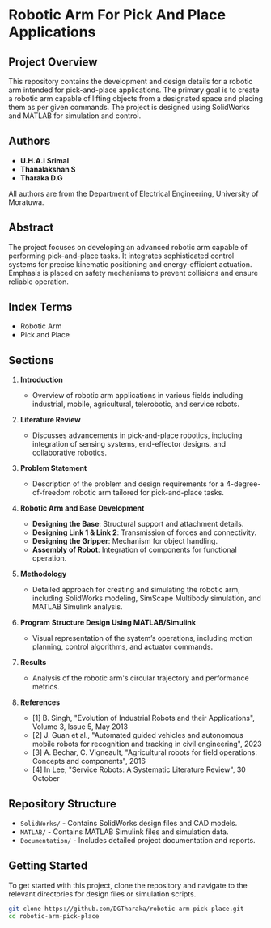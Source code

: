 # Robotic Arm For Pick And Place Applications

## Project Overview

This repository contains the development and design details for a robotic arm intended for pick-and-place applications. The primary goal is to create a robotic arm capable of lifting objects from a designated space and placing them as per given commands. The project is designed using SolidWorks and MATLAB for simulation and control.

## Authors

- **U.H.A.I Srimal** 
- **Thanalakshan S** 
- **Tharaka D.G**
 
All authors are from the Department of Electrical Engineering, University of Moratuwa.

## Abstract

The project focuses on developing an advanced robotic arm capable of performing pick-and-place tasks. It integrates sophisticated control systems for precise kinematic positioning and energy-efficient actuation. Emphasis is placed on safety mechanisms to prevent collisions and ensure reliable operation.

## Index Terms

- Robotic Arm
- Pick and Place

## Sections

1. **Introduction**
   - Overview of robotic arm applications in various fields including industrial, mobile, agricultural, telerobotic, and service robots.
   
2. **Literature Review**
   - Discusses advancements in pick-and-place robotics, including integration of sensing systems, end-effector designs, and collaborative robotics.
   
3. **Problem Statement**
   - Description of the problem and design requirements for a 4-degree-of-freedom robotic arm tailored for pick-and-place tasks.

4. **Robotic Arm and Base Development**
   - **Designing the Base**: Structural support and attachment details.
   - **Designing Link 1 & Link 2**: Transmission of forces and connectivity.
   - **Designing the Gripper**: Mechanism for object handling.
   - **Assembly of Robot**: Integration of components for functional operation.

5. **Methodology**
   - Detailed approach for creating and simulating the robotic arm, including SolidWorks modeling, SimScape Multibody simulation, and MATLAB Simulink analysis.

6. **Program Structure Design Using MATLAB/Simulink**
   - Visual representation of the system’s operations, including motion planning, control algorithms, and actuator commands.

7. **Results**
   - Analysis of the robotic arm's circular trajectory and performance metrics.

8. **References**
   - [1] B. Singh, "Evolution of Industrial Robots and their Applications", Volume 3, Issue 5, May 2013
   - [2] J. Guan et al., "Automated guided vehicles and autonomous mobile robots for recognition and tracking in civil engineering", 2023
   - [3] A. Bechar, C. Vigneault, "Agricultural robots for field operations: Concepts and components", 2016
   - [4] In Lee, "Service Robots: A Systematic Literature Review", 30 October

## Repository Structure

- `SolidWorks/` - Contains SolidWorks design files and CAD models.
- `MATLAB/` - Contains MATLAB Simulink files and simulation data.
- `Documentation/` - Includes detailed project documentation and reports.

## Getting Started

To get started with this project, clone the repository and navigate to the relevant directories for design files or simulation scripts.

```bash
git clone https://github.com/DGTharaka/robotic-arm-pick-place.git
cd robotic-arm-pick-place
